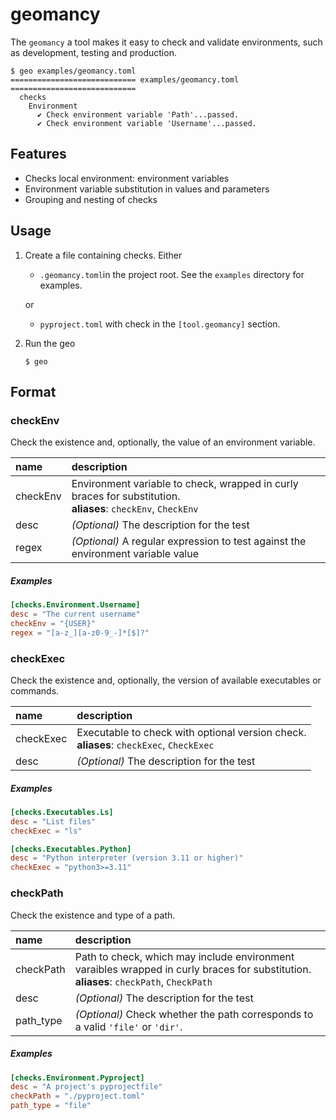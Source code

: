 # geomancy

The ``geomancy`` a tool makes it easy to check and validate environments, such
as development, testing and production.

```shell
$ geo examples/geomancy.toml
============================ examples/geomancy.toml ============================
  checks
    Environment
      ✔ Check environment variable 'Path'...passed.
      ✔ Check environment variable 'Username'...passed.
```

## Features
- Checks local environment: environment variables
- Environment variable substitution in values and parameters
- Grouping and nesting of checks

## Usage
1. Create a file containing checks. Either

   - ``.geomancy.toml``in the project root. See the ``examples`` directory for
     examples.

   or

   - ``pyproject.toml`` with check in the ``[tool.geomancy]`` section.

2. Run the geo

   ```shell
   $ geo
   ```

## Format

### checkEnv

Check the existence and, optionally, the value of an environment variable.

| name      | description                                                                                                                  |
|:----------|:-----------------------------------------------------------------------------------------------------------------------------|
| checkEnv  | Environment variable to check, wrapped in curly braces for substitution. <br>__aliases__: ``checkEnv``, ``CheckEnv``         |
| desc      | _(Optional)_ The description for the test                                                                                    |
| regex     | _(Optional)_ A regular expression to test against the environment variable value                                             |

##### Examples

```toml
[checks.Environment.Username]
desc = "The current username"
checkEnv = "{USER}"
regex = "[a-z_][a-z0-9_-]*[$]?"
```

### checkExec

Check the existence and, optionally, the version of available executables or
commands.

| name      | description                                                                                    |
|:----------|:-----------------------------------------------------------------------------------------------|
| checkExec | Executable to check with optional version check. <br>__aliases__: ``checkExec``, ``CheckExec`` |
| desc      | _(Optional)_ The description for the test                                                      |

##### Examples

```toml
[checks.Executables.Ls]
desc = "List files"
checkExec = "ls"
```

```toml
[checks.Executables.Python]
desc = "Python interpreter (version 3.11 or higher)"
checkExec = "python3>=3.11"
```

### checkPath

Check the existence and type of a path.

| name      | description                                                                                                                                    |
|:----------|:-----------------------------------------------------------------------------------------------------------------------------------------------|
| checkPath | Path to check, which may include environment varaibles wrapped in curly braces for substitution. <br>__aliases__: ``checkPath``, ``CheckPath`` |
| desc      | _(Optional)_ The description for the test                                                                                                      |
| path_type | _(Optional)_ Check whether the path corresponds to a valid ``'file'`` or ``'dir'``.                                                            |

##### Examples

```toml
[checks.Environment.Pyproject]
desc = "A project's pyprojectfile"
checkPath = "./pyproject.toml"
path_type = "file"
```

